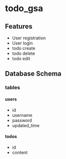 # todo_gsa

## Features

- User registration
- User login
- todo create
- todo delete
- todo edit

## Database Schema

### tables

#### users

- id
- username
- password
- updated_time

#### todos

- id
- content
